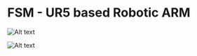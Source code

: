 # FSM - UR5 based Robotic ARM 
![Alt text](https://github.com/jchaudhary21/fsm_arm/tree/main/media/III.png)

![Alt text](https://github.com/jchaudhary21/fsm_arm/tree/main/media/IV.png)
